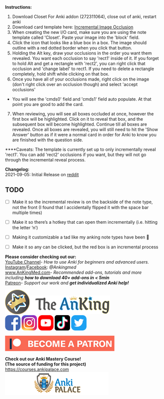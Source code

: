 <b>Instructions:</b>
1. Download Closet For Anki addon (272311064), close out of anki, restart anki
2. Download card template here: <a href="https://github.com/AnKingMed/AnKing-Note-Types/blob/master/Apkg/Incremental_Image_Occlusion.apkg">Incremental Image Occlusion</a>
3. When creating the new I/O card, make sure you are using the note template called 'Closet'. Paste your image into the 'block' field.
4. Click the icon that looks like a blue box in a box. The image should outline with a red dotted border when you click that button.
5. Holding the Alt key, draw your occlusions in the order you want them revealed. You want each occlusion to say 'rect1' inside of it. If you forget to hold Alt and get a rectangle with 'rect2', you can right click that occlusion and 'change label' to rect1. If you need to delete a rectangle completely, hold shift while clicking on that box.
6. Once you have all of your occlusions made, right click on the image (don't right click over an occlusion though) and select 'accept occlusions'
- You will see the 'cmds0' field and 'cmds1' field auto populate. At that point you are good to add the card.
7. When reviewing, you will see all boxes occluded at once, however the first box will be highlighted. Click on it to reveal that box, and the subsequent box will become highlighted. Continue till all boxes are revealed. Once all boxes are revealed, you will still need to hit the 'Show Answer' button as if it were a normal card in order for Anki to know you are finished with the question side.

****Caveats: The template is currently set up to only incrementally reveal 'rect1'. You can add 'rect2' occlusions if you want, but they will not go through the incremental reveal process.

<b>Changelog:</b>
  <br>
2021-09-05: Initial Release on <a href="https://www.reddit.com/r/Anki/comments/pia8e5/how_to_incrementally_reveal_an_image_occlusion/?utm_source=share&utm_medium=ios_app&utm_name=iossmf">reddit</a>

## TODO
- [ ] Make it so the incremental review is on the backside of the note type, not the front (I found that I accidentally flipped it with the space bar multiple times)
- [ ] Make it so there’s a hotkey that can open them incrementally (i.e. hitting the letter ‘n’)
- [ ] Making it customizable a tad like my anking note types have been :tada:
- [ ] Make it so any can be clicked, but the red box is an incremental process


<b>Please consider checking out our:</b>
<br>
<a href="https://www.youtube.com/theanking/playlists" rel="nofollow">YouTube Channel</a>- <i>How to use Anki for beginners and advanced users.</i> 
<br>
<a href="https://www.instagram.com/ankingmed" rel="nofollow">Instagram</a>/<a href="https://www.facebook.com/ankingmed" rel="nofollow">Facebook</a>: <i>@Ankingmed</i>
<br>
<a href="https://www.ankingmed.com" rel="nofollow">www.AnKingMed.com</a>- <i>Recommended add-ons, tutorials and more including <b>how to download 40+ add-ons in &lt; 5min</b></i>
<br>
<a href="https://www.ankipalace.com/membership" rel="nofollow">Patreon</a>- <i>Support our work and <b>get individualized Anki help!</b></i><br>

<a href="https://www.ankingmed.com" rel="nofollow"><img src="https://raw.githubusercontent.com/AnKingMed/My-images/master/AnKing/AnKingSmall.png?raw=true"></a><a href="https://www.ankingmed.com" rel="nofollow"><img src="https://raw.githubusercontent.com/AnKingMed/My-images/master/AnKing/TheAnKing.png?raw=true"></a>
  <br>
  <a href="https://www.facebook.com/ankingmed" rel="nofollow"><img src="https://raw.githubusercontent.com/AnKingMed/My-images/master/Social/FB.png?raw=true"></a>     <a href="https://www.instagram.com/ankingmed" rel="nofollow"><img src="https://raw.githubusercontent.com/AnKingMed/My-images/master/Social/Instagram.png?raw=true"></a>     <a href="https://www.youtube.com/theanking" rel="nofollow"><img src="https://raw.githubusercontent.com/AnKingMed/My-images/master/Social/YT.png?raw=true"></a>     <a href="https://www.tiktok.com/@ankingmed" rel="nofollow"><img src="https://raw.githubusercontent.com/AnKingMed/My-images/master/Social/TikTok.png?raw=true"></a>     <a href="https://www.twitter.com/ankingmed" rel="nofollow"><img src="https://raw.githubusercontent.com/AnKingMed/My-images/master/Social/Twitter.png?raw=true"></a>

<a href="https://www.ankipalace.com/membership" rel="nofollow"><img src="https://raw.githubusercontent.com/AnKingMed/My-images/master/AnKing/Patreon.jpg?raw=true"></a>

<b>      Check out our Anki Mastery Course! <br>
    (The source of funding for this project)</b><br>
          <a href="https://courses.ankipalace.com/?utm_source=anking_bg_add-on&amp;utm_medium=anki_add-on_page&amp;utm_campaign=mastery_course" rel="nofollow">https://courses.ankipalace.com</a>
<a href="https://courses.ankipalace.com/?utm_source=anking_bg_add-on&amp;utm_medium=anki_add-on_page&amp;utm_campaign=mastery_course" rel="nofollow">
  <br>
  <img src="https://raw.githubusercontent.com/AnKingMed/My-images/master/AnKing/AnkiPalace.png?raw=true"></a>
